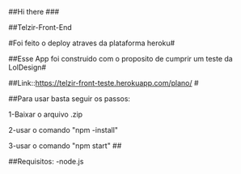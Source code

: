 ##Hi there ###

##Telzir-Front-End

#Foi feito o deploy atraves da plataforma heroku#

##Esse App foi construido com o proposito de cumprir um teste da LolDesign#


##Link::https://telzir-front-teste.herokuapp.com/plano/ #

##Para usar basta seguir os passos:

1-Baixar o arquivo .zip

2-usar o comando "npm -install"

3-usar o comando "npm start" ##

##Requisitos:
-node.js 

